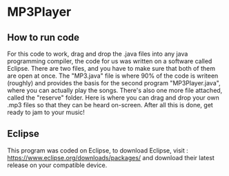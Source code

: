 # MP3Player

## How to run code
For this code to work, drag and drop the .java files into any java programming compiler, the code for us was written on a software called Eclipse. There are two 
files, and you have to make sure that both of them are open at once. The "MP3.java" file is where 90% of the code is writeen (roughly) and provides the basis
for the second program "MP3Player.java", where you can actually play the songs. There's also one more file attached, called the "reserve" folder. Here is where 
you can drag and drop your own .mp3 files so that they can be heard on-screen. After all this is done, get ready to jam to your music!


## Eclipse
This program was coded on Eclipse, to download Eclipse, visit : https://www.eclipse.org/downloads/packages/ and download their latest release on your compatible device.

